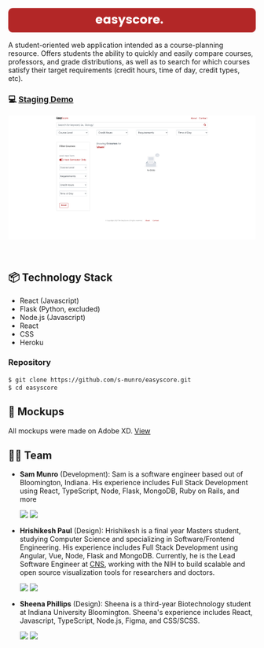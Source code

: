 ![banner](https://github.com/s-munro/easyscore/blob/main/the-easy-score/src/assets/easyscore.png?raw=true)

A student-oriented web application intended as a course-planning resource. Offers students the ability to quickly and easily compare courses, professors, and grade distributions, as well as to search for which courses satisfy their target requirements (credit hours, time of day, credit types, etc).

### 💻 [Staging Demo](http://the-easy-score.herokuapp.com/)

![banner](https://github.com/s-munro/easyscore/blob/main/the-easy-score/src/assets/search-page.png?raw=true)

<br>

## 📦 Technology Stack

- React (Javascript)
- Flask (Python, excluded)
- Node.js (Javascript)
- React
- CSS
- Heroku

### Repository 
```
$ git clone https://github.com/s-munro/easyscore.git
$ cd easyscore
```
## 🎨 Mockups
All mockups were made on Adobe XD.
[View](https://drive.google.com/file/d/1KeLd_lEFZ7BI9ouB6Rfy4bFRg_SO988J/view?usp=sharing)

## 💪🏽 Team 

- **Sam Munro** (Development): Sam is a software engineer based out of Bloomington, Indiana.  His experience includes Full Stack Development using React, TypeScript, Node, Flask, MongoDB, Ruby on Rails, and more  

   [<img src="https://img.shields.io/badge/LinkedIn-0077B5?style=for-the-badge&logo=linkedin&logoColor=white" />](https://www.linkedin.com/in/sjm-munro/)
   [<img src="https://img.shields.io/badge/GitHub-100000?style=for-the-badge&logo=github&logoColor=white" />](https://github.com/s-munro)

- **Hrishikesh Paul** (Design): Hrishikesh is a final year Masters student, studying Computer Science and specializing in Software/Frontend Engineering. His experience includes Full Stack Development using Angular, Vue, Node, Flask and MongoDB. Currently, he is the Lead Software Engineer at [CNS](https://cns.iu.edu/), working with the NIH to build scalable and open source visualization tools for researchers and doctors.

   [<img src="https://img.shields.io/badge/LinkedIn-0077B5?style=for-the-badge&logo=linkedin&logoColor=white" />](https://www.linkedin.com/in/hrishikeshpaul/)
   [<img src="https://img.shields.io/badge/GitHub-100000?style=for-the-badge&logo=github&logoColor=white" />](https://github.com/hrishikeshpaul)


- **Sheena Phillips** (Design): Sheena is a third-year Biotechnology student at Indiana University Bloomington.  Sheena's experience includes React, Javascript, TypeScript, Node.js, Figma, and CSS/SCSS.
   
   [<img src="https://img.shields.io/badge/LinkedIn-0077B5?style=for-the-badge&logo=linkedin&logoColor=white" />](https://www.linkedin.com/in/sheena-phillips-a167051b6/)
   [<img src="https://img.shields.io/badge/GitHub-100000?style=for-the-badge&logo=github&logoColor=white" />](https://github.com/Shevphil)
